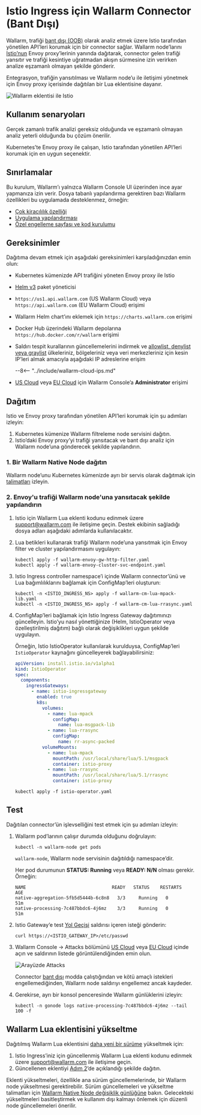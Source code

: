 [attacks-in-ui-image]:              ../../images/admin-guides/test-attacks-quickstart.png
[custom-blocking-page-docs]:        ../../admin-en/configuration-guides/configure-block-page-and-code.md
[ptrav-attack-docs]:                ../../attacks-vulns-list.md#path-traversal
[multitenancy-overview]:            ../multi-tenant/overview.md
[applications-docs]:                ../../user-guides/settings/applications.md
[available-filtration-modes]:       ../../admin-en/configure-wallarm-mode.md#available-filtration-modes
[ui-filtration-mode]:              ../../admin-en/configure-wallarm-mode.md#general-filtration-mode
[self-hosted-connector-node-helm-conf]: ../native-node/helm-chart-conf.md

# Istio Ingress için Wallarm Connector (Bant Dışı)

Wallarm, trafiği [bant dışı (OOB)](../oob/overview.md) olarak analiz etmek üzere Istio tarafından yönetilen API’leri korumak için bir connector sağlar. Wallarm node’larını [Istio’nun](https://istio.io/) Envoy proxy’lerinin yanında dağıtarak, connector gelen trafiği yansıtır ve trafiği kesintiye uğratmadan akışın sürmesine izin verirken analize eşzamanlı olmayan şekilde gönderir.

Entegrasyon, trafiğin yansıtılması ve Wallarm node’u ile iletişimi yönetmek için Envoy proxy içerisinde dağıtılan bir Lua eklentisine dayanır.

![Wallarm eklentisi ile Istio](../../images/waf-installation/gateways/istio/traffic-flow-oob.png)

## Kullanım senaryoları

Gerçek zamanlı trafik analizi gereksiz olduğunda ve eşzamanlı olmayan analiz yeterli olduğunda bu çözüm önerilir.

Kubernetes’te Envoy proxy ile çalışan, Istio tarafından yönetilen API’leri korumak için en uygun seçenektir.

## Sınırlamalar

Bu kurulum, Wallarm’ı yalnızca Wallarm Console UI üzerinden ince ayar yapmanıza izin verir. Dosya tabanlı yapılandırma gerektiren bazı Wallarm özellikleri bu uygulamada desteklenmez, örneğin:

* [Çok kiracılılık özelliği][multitenancy-overview]
* [Uygulama yapılandırması][applications-docs]
* [Özel engelleme sayfası ve kod kurulumu][custom-blocking-page-docs]

## Gereksinimler

Dağıtıma devam etmek için aşağıdaki gereksinimleri karşıladığınızdan emin olun:

* Kubernetes kümenizde API trafiğini yöneten Envoy proxy ile Istio
* [Helm v3](https://helm.sh/) paket yöneticisi
* `https://us1.api.wallarm.com` (US Wallarm Cloud) veya `https://api.wallarm.com` (EU Wallarm Cloud) erişimi
* Wallarm Helm chart’ını eklemek için `https://charts.wallarm.com` erişimi
* Docker Hub üzerindeki Wallarm depolarına `https://hub.docker.com/r/wallarm` erişimi
* Saldırı tespit kurallarının güncellemelerini indirmek ve [allowlist, denylist veya graylist](../../user-guides/ip-lists/overview.md) ülkeleriniz, bölgeleriniz veya veri merkezleriniz için kesin IP’leri almak amacıyla aşağıdaki IP adreslerine erişim

    --8<-- "../include/wallarm-cloud-ips.md"
* [US Cloud](https://us1.my.wallarm.com/) veya [EU Cloud](https://my.wallarm.com/) için Wallarm Console’a **Administrator** erişimi

## Dağıtım

Istio ve Envoy proxy tarafından yönetilen API’leri korumak için şu adımları izleyin:

1. Kubernetes kümenize Wallarm filtreleme node servisini dağıtın.
1. Istio’daki Envoy proxy’yi trafiği yansıtacak ve bant dışı analiz için Wallarm node’una gönderecek şekilde yapılandırın.

### 1. Bir Wallarm Native Node dağıtın

Wallarm node’unu Kubernetes kümenizde ayrı bir servis olarak dağıtmak için [talimatları](../native-node/helm-chart.md) izleyin.

### 2. Envoy'u trafiği Wallarm node'una yansıtacak şekilde yapılandırın

1. Istio için Wallarm Lua eklenti kodunu edinmek üzere [support@wallarm.com](mailto:support@wallarm.com) ile iletişime geçin. Destek ekibinin sağladığı dosya adları aşağıdaki adımlarda kullanılacaktır.
1. Lua betikleri kullanarak trafiği Wallarm node’una yansıtmak için Envoy filter ve cluster yapılandırmasını uygulayın:

    ```
    kubectl apply -f wallarm-envoy-gw-http-filter.yaml
    kubectl apply -f wallarm-envoy-cluster-svc-endpoint.yaml
    ```
1. Istio Ingress controller namespace’i içinde Wallarm connector’ünü ve Lua bağımlılıklarını bağlamak için ConfigMap’leri oluşturun:

    ```
    kubectl -n <ISTIO_INGRESS_NS> apply -f wallarm-cm-lua-mpack-lib.yaml
    kubectl -n <ISTIO_INGRESS_NS> apply -f wallarm-cm-lua-rrasync.yaml
    ```
1. ConfigMap’leri bağlamak için Istio Ingress Gateway dağıtımınızı güncelleyin. Istio’yu nasıl yönettiğinize (Helm, IstioOperator veya özelleştirilmiş dağıtım) bağlı olarak değişiklikleri uygun şekilde uygulayın.

    Örneğin, Istio IstioOperator kullanılarak kurulduysa, ConfigMap’leri `IstioOperator` kaynağını güncelleyerek bağlayabilirsiniz:

    ```yaml
    apiVersion: install.istio.io/v1alpha1
    kind: IstioOperator
    spec:
      components:
        ingressGateways:
          - name: istio-ingressgateway
            enabled: true
            k8s:
              volumes:
                - name: lua-mpack
                  configMap:
                    name: lua-msgpack-lib
                - name: lua-rrasync
                  configMap:
                    name: rr-async-packed
              volumeMounts:
                - name: lua-mpack
                  mountPath: /usr/local/share/lua/5.1/msgpack
                  container: istio-proxy
                - name: lua-rrasync
                  mountPath: /usr/local/share/lua/5.1/rrasync
                  container: istio-proxy
    ```

    ```
    kubectl apply -f istio-operator.yaml
    ```

## Test

Dağıtılan connector’ün işlevselliğini test etmek için şu adımları izleyin:

1. Wallarm pod’larının çalışır durumda olduğunu doğrulayın:

    ```
    kubectl -n wallarm-node get pods
    ```

    `wallarm-node`, Wallarm node servisinin dağıtıldığı namespace’dir.

    Her pod durumunun **STATUS: Running** veya **READY: N/N** olması gerekir. Örneğin:

    ```
    NAME                                READY   STATUS    RESTARTS   AGE
    native-aggregation-5fb5d5444b-6c8n8   3/3     Running   0          51m
    native-processing-7c487bbdc6-4j6mz    3/3     Running   0          51m
    ```
1. Istio Gateway’e test [Yol Geçişi][ptrav-attack-docs] saldırısı içeren isteği gönderin:

    ```
    curl https://<ISTIO_GATEWAY_IP>/etc/passwd
    ```
1. Wallarm Console → Attacks bölümünü [US Cloud](https://us1.my.wallarm.com/attacks) veya [EU Cloud](https://my.wallarm.com/attacks) içinde açın ve saldırının listede görüntülendiğinden emin olun.

    ![Arayüzde Attacks][attacks-in-ui-image]

    Connector [bant dışı](../oob/overview.md) modda çalıştığından ve kötü amaçlı istekleri engellemediğinden, Wallarm node saldırıyı engellemez ancak kaydeder.
1. Gerekirse, ayrı bir konsol penceresinde Wallarm günlüklerini izleyin:

    ```
    kubectl -n gonode logs native-processing-7c487bbdc6-4j6mz --tail 100 -f
    ```

## Wallarm Lua eklentisini yükseltme

Dağıtılmış Wallarm Lua eklentisini [daha yeni bir sürüme](code-bundle-inventory.md#istio) yükseltmek için:

1. Istio Ingress’iniz için güncellenmiş Wallarm Lua eklenti kodunu edinmek üzere support@wallarm.com ile iletişime geçin.
1. Güncellenen eklentiyi [Adım 2](#2-configure-envoy-to-mirror-traffic-to-the-wallarm-node)’de açıklandığı şekilde dağıtın.

Eklenti yükseltmeleri, özellikle ana sürüm güncellemelerinde, bir Wallarm node yükseltmesi gerektirebilir. Sürüm güncellemeleri ve yükseltme talimatları için [Wallarm Native Node değişiklik günlüğüne](../../updating-migrating/native-node/node-artifact-versions.md) bakın. Gelecekteki yükseltmeleri basitleştirmek ve kullanım dışı kalmayı önlemek için düzenli node güncellemeleri önerilir.
